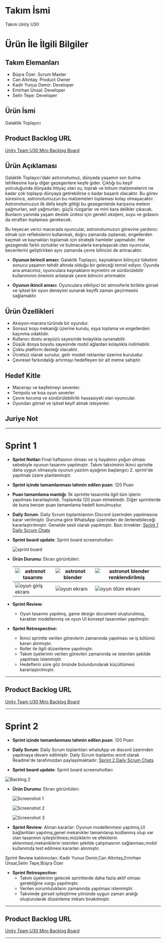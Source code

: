 # **Takım İsmi**

Takım Unity U30

# Ürün İle İlgili Bilgiler

## Takım Elemanları
- Büşra Özer: Scrum Master 
- Can Altıntaş: Product Owner
- Kadir Yunus Demir: Developer
- Emirhan Ünsal: Developer
- Selin Tepe: Developer

## Ürün İsmi

Galaktik Toplayıcı

## Product Backlog URL

[Unity Team U30 Miro Backlog Board](https://miro.com/app/board/uXjVM9sms6M=/)

## Ürün Açıklaması

Galaktik Toplayıcı'daki astronotumuz, dünyada yaşamın son bulma tehlikesine karşı diğer gezegenlere keşfe gider. Çıktığı bu keşif yolculuğunda dünyada ihtiyaç olan su, toprak ve tohum malzemelerini ne kadar çok toplayıp dünyaya getirebilirse o kadar başarılı olacaktır. Bu görev süresince, astronotumuzun bu malzemeleri toplaması kolay olmayacaktır. Astronotumuzun ilk defa keşfe gittiği bu gezegenlerde karşısına meteor yağmurları, asit yağmurları, güçlü rüzgarlar ve mini kara delikler çıkacak. Bunların yanında yaşam destek ünitesi için gerekli oksijeni, suyu ve gıdasını da etraftan toplaması gerekecek.

Bu heyecan verici macerada oyuncular, astronotumuzun görevine yardımcı olmak için reflekslerini kullanmalı, doğru zamanda zıplamalı, engellerden kaçmalı ve kaynakları toplamak için stratejik hamleler yapmalıdır. Her gezegende farklı zorluklar ve bulmacalarla karşılaşacak olan oyuncular, becerilerini geliştirirken aynı zamanda çevre bilincini de artıracaktır.

- **Oyunun birincil amacı**: Galaktik Toplayıcı, kaynakların bilinçsiz tüketimi sonucu yaşamın tehdit altında olduğu bir geleceği temsil ediyor. Oyunda ana amacımız, oyunculara kaynakların kıymetini ve sürdürülebilir kullanımının önemini anlatarak çevre bilincini artırmaktır.

- **Oyunun ikincil amacı**: Oyunculara etkiliyici bir atmosferle birlikte görsel ve işitsel bir oyun deneyimi sunarak keyifli zaman geçirmesini sağlamaktır.

## Ürün Özellikleri

- Aksiyon-macera türünde bir oyundur.
- Sonsuz koşu mekaniği üzerine kurulu, eşya toplama ve engellerden kaçınma odaklıdır.
- Kullanıcı dostu arayüzü sayesinde kolaylıkla oynanabilir.
- Düşük dosya boyutu sayesinde mobil ağlardan kolaylıkla indirilebilir.
- Çoklu platform desteği olacaktır.
- Ücretsiz olarak sunulur, gelir modeli reklamlar üzerine kuruludur.
- Çevresel farkındalığı artırmayı hedefleyen bir alt metne sahiptir.

## Hedef Kitle

- Macerayı ve keşfetmeyi sevenler.
- Tempolu ve kısa oyun severler.
- Çevre koruma ve sürdürülebilirlik hassasiyeti olan oyuncular.
- Oyundan görsel ve işitsel keyif almak isteyenler.

## Juriye Not
---

# Sprint 1
- **Sprint Notları**
Final haftasının olması ve iş hayatının yoğun olması sebebiyle oyunun tasarımı yapılmıştır. Takım takviminin ikinci sprintte daha uygun olmasıyla oyunun yazılım ayağının başlangıcı 2. sprint'de yapılmak üzere planlanmıştır.

- **Sprint içinde tamamlanması tahmin edilen puan**: 120 Puan


- **Puan tamamlama mantığı**: İlk sprintte tasarımla ilgili tüm işlerin yapılması kararlaştırıldı. Toplamda 120 puan etmektedir. Diğer sprintlerde de buna benzer puan tamamlama hedefi konulmuştur.


- **Daily Scrum**: Daily Scrum toplantılarının Discord üzerinden yapılmasına karar verilmiştir. Duruma göre WhatsApp üzerinden de ilerlenebileceği kararlaştırılmıştır. Genelde sesli olarak yapılmıştır. Bazı örnekler: 
 [Sprint 1 Daily Scrum Chats](https://docs.google.com/document/d/1QnVF07FE2xcGWiqvcbb8hiIMB0tVE6Ld3ejL8FWiTNY/edit?usp=sharing)

- **Sprint board update**: Sprint board screenshotları: 

  ![sprint board](ProjectFiles/Sprint1/Sprint.png)


- **Ürün Durumu**: Ekran görüntüleri:

  |![astronot tasarımı](ProjectFiles/Sprint1/Astronot.png)|![astronot blender](ProjectFiles/Sprint1/AstronotBlender.png)|![astronot blender renklendirilmiş](ProjectFiles/Sprint1/AstronotModeli.png)|
  |------------------------|---------------------------------------|---------------------------------|
  |![oyun giriş ekranı](ProjectFiles/Sprint1/OyunGirisEkrani.png)|![oyun ekranı](ProjectFiles/Sprint1/OyunEkrani.png)|![oyun ölüm ekranı](ProjectFiles/Sprint1/OyunOlumEkrani.png)
  

- **Sprint Review**: 
  - Oyun tasarımı yapılmış, game design document oluşturulmuş, karakter modellenmiş ve oyun UI konsept tasarımları yapılmıştır. 

- **Sprint Retrospective:**
  - İkinci sprintte verilen görevlerin zamanında yapılması ve iş bölümü kararı alınmıştır.
  - Roller ile ilgili düzenleme yapılmıştır.
  - Takım üyelerinin verilen görevleri zamanında ve istenilen şekilde yapılması istenmiştir.
  - Hedeflerin süre göz önünde bulundurularak küçültümesi kararlaştırılmıştır.
---

## Product Backlog URL

[Unity Team U30 Miro Backlog Board](https://miro.com/app/board/uXjVM9sms6M=/)


---

# Sprint 2

- **Sprint içinde tamamlanması tahmin edilen puan**: 120 Puan

- **Daily Scrum**: Daily Scrum toplantıları whatsApp ve discord üzerinden yapılmaya devam edilmiştir. Daily Scrum toplantısı word olarak Readme'de tarafımızdan paylaşılmaktadır: [Sprint 2 Daily Scrum Chats](https://docs.google.com/document/d/1QnVF07FE2xcGWiqvcbb8hiIMB0tVE6Ld3ejL8FWiTNY/edit)

- **Sprint board update**: Sprint board screenshotları:
  
![Backlog 2](https://github.com/U30Bootcamp/BootcampU30/blob/master/ProjectFiles/Sprint1/2_Sprint.PNG)


- **Ürün Durumu**: Ekran görüntüleri:
  
  ![Screenshot 1](https://github.com/U30Bootcamp/BootcampU30/blob/master/ProjectFiles/Sprint1/astro-game-1.gif)
  
  ![Screenshot 2](https://github.com/U30Bootcamp/BootcampU30/blob/master/ProjectFiles/Sprint1/astro-game-2.gif)
  
  ![Screenshot 3](https://github.com/U30Bootcamp/BootcampU30/blob/master/ProjectFiles/Sprint1/astro-game-3.gif)
  
- **Sprint Review**: 
Alınan kararlar: Oyunun modellenmesi yapılmış,UI bağlantıları yapılmış,genel mekanikler tamamlanıp kodlanmış olup var olan tasarımın iyileştirilmesi,müziklerin ve efektlerin eklenmesi,mekaniklerin istenilen şekilde çalışmasının sağlanması,mobil kullanımda test edilmesi kararları alınmıştır.

Sprint Review katılımcıları: Kadir Yunus Demir,Can Altıntaş,Emirhan Ünsal,Selin Tepe,Büşra Özer

- **Sprint Retrospective:**
  - Takım üyelerinin gelecek sprintlerde daha fazla aktif olması gerektiğine vurgu yapılmıştır.
  - Verilen sorumlulukların zamanında yapılması istenmiştir.
  - Takvimde görseli iyileştirme yönünde uygun zaman aralığı oluşturularak düzenleme imkanı bırakılmıştır.
    

---

## Product Backlog URL

[Unity Team U30 Miro Backlog Board](https://miro.com/app/board/uXjVM9sms6M=/)


---

